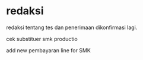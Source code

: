 # redaksi 

redaksi tentang tes dan penerimaan dikonfirmasi lagi.

cek substituer smk productio

add new pembayaran line for SMK

